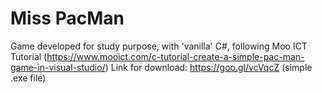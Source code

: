 # Miss PacMan
Game developed for study purpose, with 'vanilla' C#, following Moo ICT Tutorial (https://www.mooict.com/c-tutorial-create-a-simple-pac-man-game-in-visual-studio/)
Link for download: https://goo.gl/vcVqcZ (simple .exe file)
